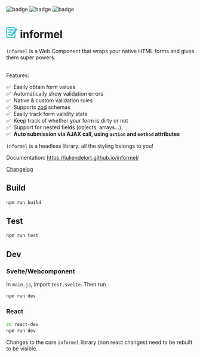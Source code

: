 ![badge](https://kitchen-ai.vercel.app/api/badge?badgeUrl=https%3A%2F%2Fimg.shields.io%2Fendpoint%3Fstyle%3Dflat-square%26url%3Dhttps%3A%2F%2Fgist.githubusercontent.com%2Fjuliendelort%2Fa679662706fd6e691c79282fffa16ada%2Fraw%2Finformel-tests-chromium.json)
![badge](https://kitchen-ai.vercel.app/api/badge?badgeUrl=https%3A%2F%2Fimg.shields.io%2Fendpoint%3Fstyle%3Dflat-square%26url%3Dhttps%3A%2F%2Fgist.githubusercontent.com%2Fjuliendelort%2Fa679662706fd6e691c79282fffa16ada%2Fraw%2Finformel-tests-firefox.json)
![badge](https://kitchen-ai.vercel.app/api/badge?badgeUrl=https%3A%2F%2Fimg.shields.io%2Fendpoint%3Fstyle%3Dflat-square%26url%3Dhttps%3A%2F%2Fgist.githubusercontent.com%2Fjuliendelort%2Fa679662706fd6e691c79282fffa16ada%2Fraw%2Finformel-tests-webkit.json)


# <img src="https://github.com/juliendelort/informel/blob/main/docs/static/img/logo.svg?bust_cache=1" alt="logo" width="30px"/> informel
`informel` is a Web Component that wraps your native HTML forms and gives them super powers.

<br />
Features:

✅ &nbsp;Easily obtain form values  
✅ &nbsp;Automatically show validation errors  
✅ &nbsp;Native & custom validation rules  
✅ &nbsp;Supports [zod](https://github.com/colinhacks/zod) schemas  
✅ &nbsp;Easily track form validity state  
✅ &nbsp;Keep track of whether your form is dirty or not  
✅ &nbsp;Support for nested fields (objects, arrays...)  
✅ &nbsp;**Auto submission via AJAX call, using `action` and `method` attributes**

`informel` is a headless library: all the styling belongs to you!

Documentation: https://juliendelort.github.io/informel/

[Changelog](https://github.com/juliendelort/informel/blob/main/CHANGELOG.md) 


## Build

```bash
npm run build
```

## Test

```bash
npm run test
```

## Dev

### Svelte/Webcomponent

In `main.js`, import `test.svelte`. Then run
  
```bash
npm run dev
```

### React

```bash
cd react-dev
npm run dev
```

Changes to the core `informel` library (non react changes) need to be rebuilt to be visible.
